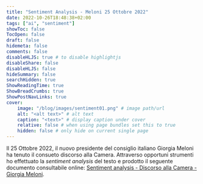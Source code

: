 ```yaml
---
title: "Sentiment Analysis - Meloni 25 Ottobre 2022"
date: 2022-10-26T18:48:38+02:00
tags: ["ai", "sentiment"]
showToc: false
TocOpen: false
draft: false
hidemeta: false
comments: false
disableHLJS: true # to disable highlightjs
disableShare: false
disableHLJS: false
hideSummary: false
searchHidden: true
ShowReadingTime: true
ShowBreadCrumbs: true
ShowPostNavLinks: true
cover:
    image: "/blog/images/sentiment01.png" # image path/url
    alt: "<alt text>" # alt text
    caption: "<text>" # display caption under cover
    relative: false # when using page bundles set this to true
    hidden: false # only hide on current single page
---
```

Il 25 Ottobre 2022, il nuovo presidente del consiglio italiano Giorgia Meloni ha tenuto il consueto discorso alla Camera. Attraverso opportuni strumenti ho effettuato la *sentiment analysis* del testo e prodotto il seguente documento consultabile online: [Sentiment analysis - Discorso alla Camera - Giorgia Meloni](/blog/misc/sentiment-analysis-meloni-20221025.html).

